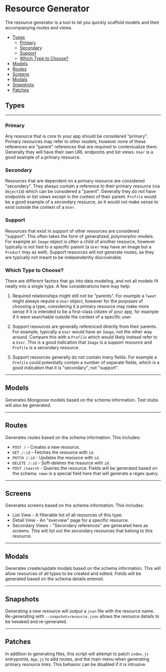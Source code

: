 # Resource Generator

The resource generator is a tool to let you quickly scaffold models and their accompanying routes and views.

- [Types](#types)
  - [Primary](#primary)
  - [Secondary](#secondary)
  - [Support](#support)
  - [Which Type to Choose?](#which-type-to-choose)
- [Models](#models)
- [Routes](#routes)
- [Screens](#screens)
- [Modals](#modals)
- [Snapshots](#snapshots)
- [Patches](#patches)

## Types

---

### Primary

Any resource that is core to your app should be considered "primary". Primary resources may refer to other models, however none of these references are "parent" references that are required to contextualize them. Generally they will have their own URL endpoints and list views. `User` is a good example of a primary resource.

### Secondary

Resources that are dependent on a primary resource are considered "secondary". They always contain a reference to their primary resource (via `ObjectId`) which can be considered a "parent". Generally they do not have endpoints or list views except in the context of their parent. `Profile` would be a good example of a secondary resource, as it would not make sense to exist outside the context of a `User`.

### Support

Resources that exist in support of other resources are considered "support". This often takes the form of generalized, polymorphic models. For example an `Image` object is often a child of another resource, however typically is not tied to a specific parent (a `User` may have an image but a `Product` may as well). Support resources will not generate routes, as they are typically not meant to be independently discoverable.

### Which Type to Choose?

There are different factors that go into data modeling, and not all models fit neatly into a single type. A few considerations here may help:

1. Required relationships might still not be "parents". For example a `Tweet` might always require a `User` object, however for the purposes of choosing a type, considering it a primary resource may make more sense if it is intended to be a first-class citizen of your app, for example if it were searchable outside the context of a specific user.

2. Support resources are generally referenced directly from their parents. For example, typically a `User` would have an `Image`, not the other way around. Compare this with a `Profile` which would likely instead refer to a `User`. This is a good indication that `Image` is a support resource and `Profile` is a secondary resource.

3. Support resources generally do not contain many fields. For example a `Profile` could potentially contain a number of separate fields, which is a good indication that it is "secondary", not "support".

---

## Models

Generates Mongoose models based on the schema information. Test stubs will also be generated.

---

## Routes

Generates routes based on the schema information. This includes:

- `POST /` - Creates a new resource.
- `GET /:id` - Fetches the resource with `id`.
- `PATCH /:id` - Updates the resource with `id`.
- `DELETE /:id` - Soft-deletes the resource with `id`.
- `POST /search` - Queries the resource. Fields will be generated based on the schema. `name` is a special field here that will generate a regex query.

---

## Screens

Generates screens based on the schema information. This includes:

- List View - A filterable list of all resources of this type.
- Detail View - An "overview" page for a specific resource.
- Secondary Views - "Secondary references" are generated here as screens. This will list out the secondary resources that belong to this resource.

---

## Modals

Generates create/update modals based on the schema information. This will allow resources of all types to be created and edited. Fields will be generated based on the schema details entered.

---

## Snapshots

Generating a new resource will output a `json` file with the resource name. Re-generating with `--snapshot=resource.json` allows the resource details to be tweaked and re-generated.

---

## Patches

In addition to generating files, this script will attempt to patch `index.js` entrypoints, `App.js` to add routes, and the main menu when generating primary resource links. This behavior can be disabled if it is intrusive.
